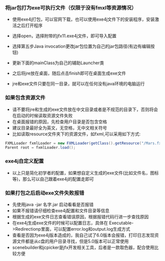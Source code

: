 ### 将jar包打为exe可执行文件（仅限于没有fmxl等资源情况）

- 使用exe4j打包，可以官网下载，也可以使用exe4j文件下的安装程序，安装激活之后打开程序

- 选择open，选择附带的jfx11.exe4j文件，即可导入配置

- 选择第五步Java invocation更改jar包位置为自己的jar包路径(有边有编辑按钮)
- 更新下面的mainClass为自己的辅助Launcher类

- 之后将jre放在桌面，随后点击finish即可在桌面生成exe文件

- jre和exe文件只要在同一目录，就可以在任何没有java环境的电脑运行

### 如果包含资源文件
- 请不要将jre和生成的exe文件放在中文目录或者是不规范的目录下，否则将会在启动的时候读取资源文件失败
- 在桌面报错的原因，先检查用户目录是否包含空格
- 建议目录最好全为英文，无空格，无中文相关符号
- 比如读取resource文件夹下的资源文件，如fxml,可以采用如下方式:
```java
FXMLLoader fxmlLoader = new FXMLLoader(getClass().getResource("/Mars.fxml"));
Parent root = fxmlLoader.load();
```
### exe4j自定义配置
- 以上只是简化初学者的配置，如果想自定义生成的exe文件(比如文件名，图标等)，那么可以自己跟着exe4j的配置走即可

### 如果打包之后启动exe文件失败报错
- 先使用java -jar 名字.jar  启动看看是否报错
- 如果不报错请仔细检查exe4j配置和文件目录等信息
- 根据生成的exe文件日志查看错误原因，根据报错代码行进一步查找原因
- 在exe4j生成exe文件的时候可以配置日志，具体在 Executable->Redirectionp里面，可以配置error.log和output.log生成方式
- 查看是否因为exe4j版本造成的，我自己试了6.0版本会报错，打印日志发现资源文件都是从c盘的用户目录寻找，但是5.0版本可以正常使用
- scenebuilder和jcpicker是jfx开发相关工具，后者是一款取色器，配合使用比较方便